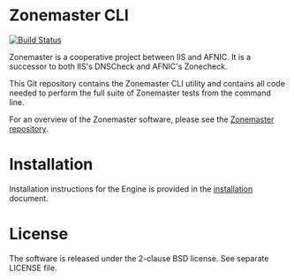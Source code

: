Zonemaster CLI
==============
[![Build Status](https://travis-ci.org/dotse/zonemaster-engine.svg?branch=master)](https://travis-ci.org/dotse/zonemaster-engine)

Zonemaster is a cooperative project between IIS and AFNIC. It is a
successor to both IIS's DNSCheck and AFNIC's Zonecheck.

This Git repository contains the Zonemaster CLI utility
and contains all code needed to perform the full suite of Zonemaster
tests from the command line.

For an overview of the Zonemaster software, please see the
[Zonemaster repository](https://github.com/dotse/zonemaster).


Installation
============

Installation instructions for the Engine is provided in the
[installation](docs/installation.md) document.


License
=======

The software is released under the 2-clause BSD license. See separate LICENSE file.

